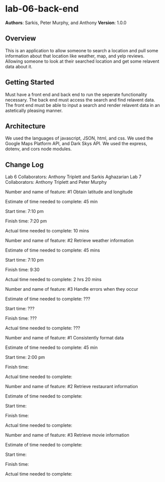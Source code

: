 # lab-06-back-end

**Authors**: Sarkis, Peter Murphy, and Anthony
**Version**: 1.0.0 <!--(increment the patch/fix version number if you make more commits past your first submission)-->

## Overview
<!-- Provide a high level overview of what this application is and why you are building it, beyond the fact that it's an assignment for this class. (i.e. What's your problem domain?) -->
This is an application to allow someone to search a location and pull some information about that location like weather, map, and yelp reviews. Allowing someone to look at their searched location and get some relavent data about it.

## Getting Started
<!-- What are the steps that a user must take in order to build this app on their own machine and get it running? -->
Must have a front end and back end to run the seperate functionality necessary. The back end must access the search and find relavent data. The front end must be able to input a search and render relavent data in an astetically pleasing manner.

## Architecture
<!-- Provide a detailed description of the application design. What technologies (languages, libraries, etc) you're using, and any other relevant design information. -->
We used the languages of javascript, JSON, html, and css. We used the Google Maps Platform API, and Dark Skys API. We used the express, dotenv, and cors node modules.

## Change Log
<!-- Use this area to document the iterative changes made to your application as each feature is successfully implemented. Use time stamps. Here's an examples:

01-01-2001 4:59pm - Application now has a fully-functional express server, with a GET route for the location resource.

## Credits and Collaborations
<!-- Give credit (and a link) to other people or resources that helped you build this application. -->
Lab 6 Collaborators: Anthony Triplett and Sarkis Aghazarian
Lab 7 Collaborators: Anthony Triplett and Peter Murphy

<!------------------------------------------------------------------------------------Feature Logs Day 1------------------------------------------------------------------------------------------------->

Number and name of feature: #1 Obtain latitude and longitude

Estimate of time needed to complete: 45 min

Start time: 7:10 pm

Finish time: 7:20 pm

Actual time needed to complete: 10 mins

Number and name of feature: #2 Retrieve weather information

Estimate of time needed to complete: 45 mins

Start time: 7:10 pm

Finish time: 9:30

Actual time needed to complete: 2 hrs 20 mins

Number and name of feature: #3 Handle errors when they occur

Estimate of time needed to complete: ???

Start time: ???

Finish time: ???

Actual time needed to complete: ???

<!------------------------------------------------------------------------------------Feature Logs Day 2------------------------------------------------------------------------------------------------->

Number and name of feature: #1 Consistently format data

Estimate of time needed to complete: 45 min

Start time: 2:00 pm

Finish time: 

Actual time needed to complete:

Number and name of feature: #2 Retrieve restaurant information

Estimate of time needed to complete: 

Start time: 

Finish time: 

Actual time needed to complete: 

Number and name of feature: #3 Retrieve movie information

Estimate of time needed to complete: 

Start time: 

Finish time: 

Actual time needed to complete: